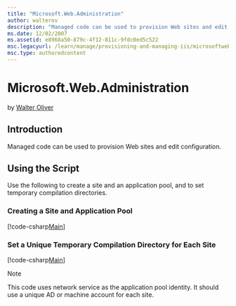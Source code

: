 ```yaml
---
title: "Microsoft.Web.Administration"
author: walterov
description: "Managed code can be used to provision Web sites and edit configuration. Using the Script Use the following to create a site and an application pool, and to..."
ms.date: 12/02/2007
ms.assetid: e8968a50-879c-4f12-811c-9fdc0ed5c522
msc.legacyurl: /learn/manage/provisioning-and-managing-iis/microsoftwebadministration
msc.type: authoredcontent
---
```

# Microsoft.Web.Administration

by [Walter Oliver](https://github.com/walterov)

## Introduction

Managed code can be used to provision Web sites and edit configuration.

## Using the Script

Use the following to create a site and an application  pool, and to set temporary compilation directories.

### Creating a Site and Application Pool

[!code-csharp[Main](microsoftwebadministration/samples/sample1.cs)]

### Set a Unique Temporary Compilation Directory for Each Site

[!code-csharp[Main](microsoftwebadministration/samples/sample2.cs)]

<a id="_msocom_7"></a>

> [!NOTE]
> This code uses network service as the application pool identity. It should use a unique AD or machine account for each site.
